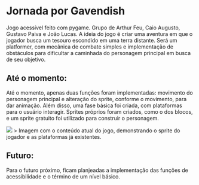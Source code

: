 # Jornada por Gavendish
Jogo acessível feito com pygame. Grupo de Arthur Feu, Caio Augusto, Gustavo Paiva e João Lucas. A ideia do jogo é criar uma aventura em que o jogador busca um tesouro escondido em uma terra distante. Será um platformer, com mecânica de combate simples e implementação de obstáculos para dificultar a caminhada do personagem principal em busca de seu objetivo.

## Até o momento:
Até o momento, apenas duas funções foram implementadas: movimento do personagem principal e alteração do sprite, conforme o movimento, para dar animação. Além disso, uma fase básica foi criada, com plataformas para o usuário interagir. Sprites próprios foram criados, como o dos blocos, e um sprite gratuito foi utilizado para construir o personagem.

<img src = "https://github.com/TP-Coltec-UFMG/JACP/blob/main/img/ateomomento0602.jpg">
> Imagem com o conteúdo atual do jogo, demonstrando o sprite do jogador e as plataformas já existentes.

## Futuro:
Para o futuro próximo, ficam planjeadas a implementação das funções de acessibilidade e o término de um nível básico.
